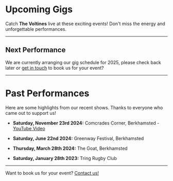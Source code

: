 # Upcoming Gigs

Catch **The Voltines** live at these exciting events! Don't miss the energy and unforgettable performances.

---

## Next Performance

We are currently arranging our gig schedule for 2025, please check back later or [get in touch](contact.html) to book us for your event? 

---

# Past Performances

Here are some highlights from our recent shows. Thanks to everyone who came out to support us!

- **Saturday, November 23rd 2024:** Comcrades Corner, Berkhamsted - [YouTube Video](https://www.youtube.com/playlist?list=PLw5R-srekOnHNYEg2qVXjqzlteNRqiKa8)
 
- **Saturday, June 22nd 2024:** Greenway Festival, Berkhamsted

- **Thursday, March 28th 2024:** The Goat, Berkhamsted

- **Saturday, January 28th 2023:** Tring Rugby Club

---

Want to book us for your event? [Contact us!](contact.html)
